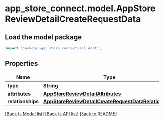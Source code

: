 # app_store_connect.model.AppStoreReviewDetailCreateRequestData

## Load the model package
```dart
import 'package:app_store_connect/api.dart';
```

## Properties
Name | Type | Description | Notes
------------ | ------------- | ------------- | -------------
**type** | **String** |  | 
**attributes** | [**AppStoreReviewDetailAttributes**](AppStoreReviewDetailAttributes.md) |  | [optional] 
**relationships** | [**AppStoreReviewDetailCreateRequestDataRelationships**](AppStoreReviewDetailCreateRequestDataRelationships.md) |  | 

[[Back to Model list]](../README.md#documentation-for-models) [[Back to API list]](../README.md#documentation-for-api-endpoints) [[Back to README]](../README.md)


